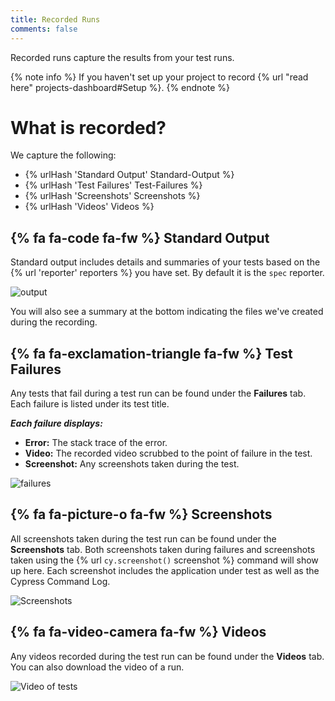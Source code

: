 ```yaml
---
title: Recorded Runs
comments: false
---
```


Recorded runs capture the results from your test runs.

{% note info %}
If you haven't set up your project to record {% url "read here" projects-dashboard#Setup %}.
{% endnote %}

# What is recorded?

We capture the following:

- {% urlHash 'Standard Output' Standard-Output %}
- {% urlHash 'Test Failures' Test-Failures %}
- {% urlHash 'Screenshots' Screenshots %}
- {% urlHash 'Videos' Videos %}

## {% fa fa-code fa-fw %} Standard Output

Standard output includes details and summaries of your tests based on the {% url 'reporter' reporters %} you have set. By default it is the `spec` reporter.

![output](/img/dashboard/standard-output-of-recorded-test-run.png)

You will also see a summary at the bottom indicating the files we've created during the recording.

## {% fa fa-exclamation-triangle fa-fw %} Test Failures

Any tests that fail during a test run can be found under the **Failures** tab. Each failure is listed under its test title.

***Each failure displays:***

- **Error:** The stack trace of the error.
- **Video:** The recorded video scrubbed to the point of failure in the test.
- **Screenshot:** Any screenshots taken during the test.

![failures](/img/dashboard/failures-of-recorded-run.png)

## {% fa fa-picture-o fa-fw %} Screenshots

All screenshots taken during the test run can be found under the **Screenshots** tab. Both screenshots taken during failures and screenshots taken using the {% url `cy.screenshot()` screenshot %} command will show up here. Each screenshot includes the application under test as well as the Cypress Command Log.

![Screenshots](/img/dashboard/screenshots-of-recorded-test-run.png)

## {% fa fa-video-camera fa-fw %}  Videos

Any videos recorded during the test run can be found under the **Videos** tab. You can also download the video of a run.

![Video of tests](/img/dashboard/videos-of-recorded-test-run.png)
